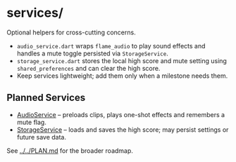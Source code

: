 # services/

Optional helpers for cross-cutting concerns.

- `audio_service.dart` wraps `flame_audio` to play sound effects and
  handles a mute toggle persisted via `StorageService`.
- `storage_service.dart` stores the local high score and mute setting using
  `shared_preferences` and can clear the high score.
- Keep services lightweight; add them only when a milestone needs them.

## Planned Services

- [AudioService](audio_service.md) – preloads clips, plays one-shot effects and
  remembers a mute flag.
- [StorageService](storage_service.md) – loads and saves the high score; may
  persist settings or future save data.

See [../../PLAN.md](../../PLAN.md) for the broader roadmap.
